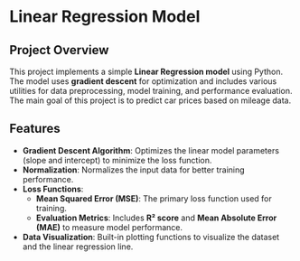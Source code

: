 # Linear Regression Model

## Project Overview
This project implements a simple **Linear Regression model** using Python. The model uses **gradient descent** for optimization and includes various utilities for data preprocessing, model training, and performance evaluation. The main goal of this project is to predict car prices based on mileage data.

## Features
- **Gradient Descent Algorithm**: Optimizes the linear model parameters (slope and intercept) to minimize the loss function.
- **Normalization**: Normalizes the input data for better training performance.
- **Loss Functions**:
  - **Mean Squared Error (MSE)**: The primary loss function used for training.
  - **Evaluation Metrics**: Includes **R² score** and **Mean Absolute Error (MAE)** to measure model performance.
- **Data Visualization**: Built-in plotting functions to visualize the dataset and the linear regression line.